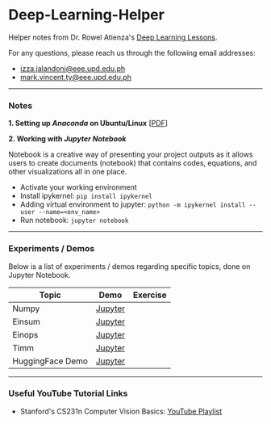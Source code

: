 # Deep-Learning-Helper
Helper notes from Dr. Rowel Atienza's <a href="https://github.com/roatienza/Deep-Learning-Experiments">Deep Learning Lessons</a>.

For any questions, please reach us through the following email addresses:
  - izza.jalandoni@eee.upd.edu.ph
  - mark.vincent.ty@eee.upd.edu.ph

---

### Notes
**1. Setting up *Anaconda* on Ubuntu/Linux** [<a href="https://raw.githubusercontent.com/izzajalandoni/Deep-Learning-Helper/main/Notes/Setting-up%20Anaconda%20for%20Ubuntu_Linux.pdf">PDF</a>]


**2. Working with *Jupyter Notebook***

Notebook is a creative way of presenting your project outputs as it allows users to create documents (notebook) that contains codes, equations, and other visualizations all in one place.

  - Activate your working environment
  - Install ipykernel: `pip install ipykernel`
  - Adding virtual environment to jupyter: `python -m ipykernel install --user --name=<env_name>`
  - Run notebook: `jupyter notebook`

---

### Experiments / Demos

Below is a list of experiments / demos regarding specific topics, done on Jupyter Notebook.

| Topic | Demo | Exercise |
|-------|------|-----------|
| Numpy | <a href="https://github.com/izzajalandoni/Deep-Learning-Helper/blob/main/Lecture0-Toolkits/numpy_demo.ipynb">Jupyter</a> |
| Einsum | <a href="https://github.com/izzajalandoni/Deep-Learning-Helper/blob/main/Lecture0-Toolkits/einsum.ipynb">Jupyter</a> |
| Einops | <a href="https://github.com/izzajalandoni/Deep-Learning-Helper/blob/main/Lecture0-Toolkits/einops.ipynb">Jupyter</a> |
| Timm | <a href="https://github.com/izzajalandoni/Deep-Learning-Helper/blob/main/Lecture0-Toolkits/timm_demo.ipynb">Jupyter</a> |      |
| HuggingFace Demo | <a href="https://github.com/izzajalandoni/Deep-Learning-Helper/blob/main/Lecture0-Toolkits/huggingface_demo.ipynb">Jupyter</a> |

---

### Useful YouTube Tutorial Links

- Stanford's CS231n Computer Vision Basics: <a href="https://www.youtube.com/playlist?list=PL3FW7Lu3i5JvHM8ljYj-zLfQRF3EO8sYv">YouTube Playlist</a>
